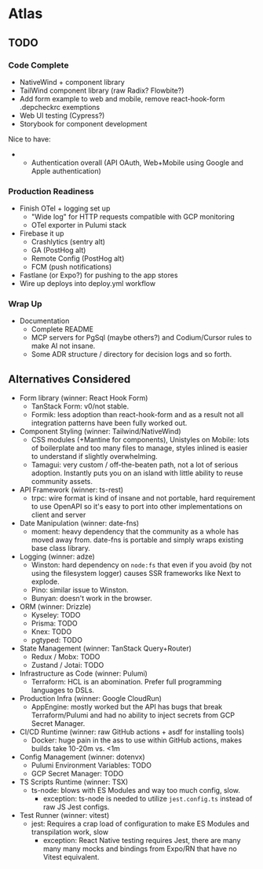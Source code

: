 # Atlas

## TODO

### Code Complete

* NativeWind + component library
* TailWind component library (raw Radix? Flowbite?)
* Add form example to web and mobile, remove react-hook-form .depcheckrc exemptions
* Web UI testing (Cypress?)
* Storybook for component development

Nice to have:

* * Authentication overall (API OAuth, Web+Mobile using Google and Apple authentication)

### Production Readiness

* Finish OTel + logging set up
  * "Wide log" for HTTP requests compatible with GCP monitoring
  * OTel exporter in Pulumi stack
* Firebase it up
  * Crashlytics (sentry alt)
  * GA (PostHog alt)
  * Remote Config (PostHog alt)
  * FCM (push notifications)
* Fastlane (or Expo?) for pushing to the app stores
* Wire up deploys into deploy.yml workflow

### Wrap Up

* Documentation
  * Complete README
  * MCP servers for PgSql (maybe others?) and Codium/Cursor rules to make AI not insane.
  * Some ADR structure / directory for decision logs and so forth.

## Alternatives Considered

* Form library (winner: React Hook Form)
  * TanStack Form: v0/not stable.
  * Formik: less adoption than react-hook-form and as a result not all integration patterns have been fully worked out.
* Component Styling (winner: Tailwind/NativeWind)
  * CSS modules (+Mantine for components), Unistyles on Mobile: lots of boilerplate and too many files to manage, styles inlined is easier to understand if slightly overwhelming.
  * Tamagui: very custom / off-the-beaten path, not a lot of serious adoption. Instantly puts you on an island with little ability to reuse community assets.
* API Framework (winner: ts-rest)
  * trpc: wire format is kind of insane and not portable, hard requirement to use OpenAPI so it's easy to port into other implementations on client and server
* Date Manipulation (winner: date-fns)
  * moment: heavy dependency that the community as a whole has moved away from. date-fns is portable and simply wraps existing base class library.
* Logging (winner: adze)
  * Winston: hard dependency on `node:fs` that even if you avoid (by not using the filesystem logger) causes SSR frameworks like Next to explode.
  * Pino: similar issue to Winston.
  * Bunyan: doesn't work in the browser.
* ORM (winner: Drizzle)
  * Kyseley: TODO
  * Prisma: TODO
  * Knex: TODO
  * pgtyped: TODO
* State Management (winner: TanStack Query+Router)
  * Redux / Mobx: TODO
  * Zustand / Jotai: TODO
* Infrastructure as Code (winner: Pulumi)
  * Terraform: HCL is an abomination. Prefer full programming languages to DSLs.
* Production Infra (winner: Google CloudRun)
  * AppEngine: mostly worked but the API has bugs that break Terraform/Pulumi and had no ability to inject secrets from GCP Secret Manager.
* CI/CD Runtime (winner: raw GitHub actions + asdf for installing tools)
  * Docker: huge pain in the ass to use within GitHub actions, makes builds take 10-20m vs. <1m
* Config Management (winner: dotenvx)
  * Pulumi Environment Variables: TODO
  * GCP Secret Manager: TODO
* TS Scripts Runtime (winner: TSX)
  * ts-node: blows with ES Modules and way too much config, slow.
    * exception: ts-node is needed to utilize `jest.config.ts` instead of raw JS Jest configs.
* Test Runner (winner: vitest)
  * jest: Requires a crap load of configuration to make ES Modules and transpilation work, slow
    * exception: React Native testing requires Jest, there are many many many mocks and bindings from Expo/RN that have no Vitest equivalent.

